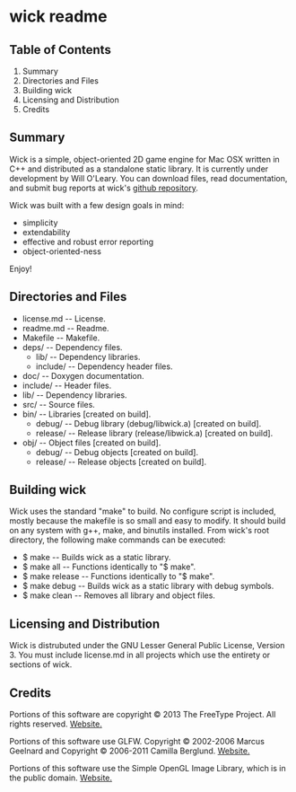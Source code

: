 wick readme
===========
Table of Contents
----------------- 

1. Summary
2. Directories and Files
3. Building wick
4. Licensing and Distribution
5. Credits

Summary
-------
Wick is a simple, object-oriented 2D game engine for Mac OSX written in C++ and distributed as a standalone static library. It is currently under development by Will  O'Leary. You can download files, read documentation, and submit bug reports at wick's [github repository](https://github.com/wolearyc/wick). 

Wick was built with a few design goals in mind:
* simplicity
* extendability
* effective and robust error reporting
* object-oriented-ness

Enjoy!

Directories and Files
---------------------

* license.md -- License. 
* readme.md -- Readme. 
* Makefile -- Makefile. 
* deps/ -- Dependency files.
    * lib/ -- Dependency libraries.
	* include/ -- Dependency header files.
* doc/ -- Doxygen documentation.
* include/ -- Header files.
* lib/ -- Dependency libraries.
* src/ -- Source files.
* bin/ -- Libraries [created on build].
    * debug/ -- Debug library (debug/libwick.a) [created on build].
    * release/ -- Release library (release/libwick.a) [created on build].
* obj/ -- Object files [created on build].
    * debug/ -- Debug objects [created on build].
    * release/ -- Release objects [created on build].
	
Building wick
-------------
Wick uses the standard "make" to build. No configure script is included, mostly because the makefile is so small and easy to modify. It should build on any system with g++, make, and binutils installed. 
From wick's root directory, the following make commands can be executed:

* $ make -- Builds wick as a static library.
* $ make all -- Functions identically to "$ make".
* $ make release -- Functions identically to "$ make".
* $ make debug -- Builds wick as a static library with debug symbols.
* $ make clean -- Removes all library and object files.

Licensing and Distribution
--------------------------
Wick is distrubuted under the GNU Lesser General Public License, Version 3. You must include license.md in all projects which use the entirety or sections of wick.

Credits
-------
Portions of this software are copyright © 2013 The FreeType Project.  All rights reserved. [Website.](http://www.freetype.org/)

Portions of this software use GLFW. Copyright © 2002-2006 Marcus Geelnard and Copyright © 2006-2011 Camilla Berglund. [Website.](http://www.glfw.org/index.html)

Portions of this software use the Simple OpenGL Image Library, which is in the public domain. [Website.](http://www.lonesock.net/soil.html)